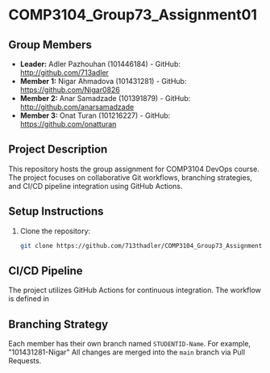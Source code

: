 
# COMP3104_Group73_Assignment01


## Group Members
- **Leader:** Adler Pazhouhan (101446184) - GitHub: http://github.com/713adler
- **Member 1:** Nigar Ahmadova (101431281) - GitHub: https://github.com/Nigar0826
- **Member 2:** Anar Samadzade (101391879) - GitHub: http://github.com/anarsamadzade
- **Member 3:** Onat Turan (101216227) - GitHub: https://github.com/onatturan

## Project Description
This repository hosts the group assignment for COMP3104 DevOps course. The project focuses on collaborative Git workflows, branching strategies, and CI/CD pipeline integration using GitHub Actions.

## Setup Instructions
1. Clone the repository:
   ```bash
   git clone https://github.com/713thadler/COMP3104_Group73_Assignment01.git

## CI/CD Pipeline
The project utilizes GitHub Actions for continuous integration. The workflow is defined in 

## Branching Strategy
Each member has their own branch named `STUDENTID-Name`. For example, "101431281-Nigar" All changes are merged into the `main` branch via Pull Requests.
